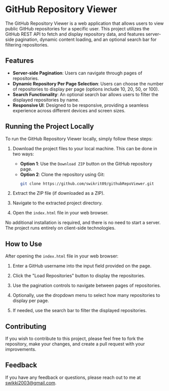 # GitHub Repository Viewer

The GitHub Repository Viewer is a web application that allows users to view public GitHub repositories for a specific user. This project utilizes the GitHub REST API to fetch and display repository data, and features server-side pagination, dynamic content loading, and an optional search bar for filtering repositories.

## Features

- **Server-side Pagination**: Users can navigate through pages of repositories.
- **Dynamic Repository Per Page Selection**: Users can choose the number of repositories to display per page (options include 10, 20, 50, or 100).
- **Search Functionality**: An optional search bar allows users to filter the displayed repositories by name.
- **Responsive UI**: Designed to be responsive, providing a seamless experience across different devices and screen sizes.

## Running the Project Locally

To run the GitHub Repository Viewer locally, simply follow these steps:

1. Download the project files to your local machine. This can be done in two ways:
   - **Option 1**: Use the `Download ZIP` button on the GitHub repository page.
   - **Option 2**: Clone the repository using Git:
     ```bash
     git clone https://github.com/swikrit09/githubRepoViewer.git
     ```

2. Extract the ZIP file (if downloaded as a ZIP).

3. Navigate to the extracted project directory.

4. Open the `index.html` file in your web browser.

No additional installation is required, and there is no need to start a server. The project runs entirely on client-side technologies.

## How to Use

After opening the `index.html` file in your web browser:

1. Enter a GitHub username into the input field provided on the page.

2. Click the "Load Repositories" button to display the repositories.

3. Use the pagination controls to navigate between pages of repositories.

4. Optionally, use the dropdown menu to select how many repositories to display per page.

5. If needed, use the search bar to filter the displayed repositories.

## Contributing

If you wish to contribute to this project, please feel free to fork the repository, make your changes, and create a pull request with your improvements.

## Feedback

If you have any feedback or questions, please reach out to me at swikki2003@gmail.com.


